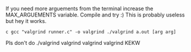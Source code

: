 If you need more arguements from the terminal increase the MAX_ARGUEMENTS variable.
Compile and try :)
This is probably useless but hey it works.

``c
gcc "valgrind runner.c" -o valgrind
./valgrind a.out [arg arg]
``

Pls don't do ./valgrind valgrind valgrind valgrind KEKW
